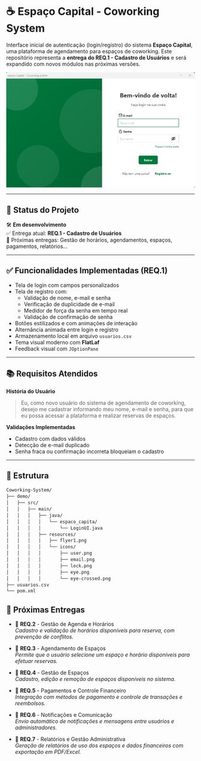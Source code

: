 # ☕ Espaço Capital - Coworking System

Interface inicial de autenticação (login/registro) do sistema **Espaço Capital**, uma plataforma de agendamento para espaços de coworking. Este repositório representa a **entrega do REQ.1 - Cadastro de Usuários** e será expandido com novos módulos nas próximas versões.

![Tela de Login](demo/src/main/resources/teladelogin.png)

---

## 📌 Status do Projeto

🛠️ **Em desenvolvimento**  
✅ Entrega atual: **REQ.1 - Cadastro de Usuários**  
🚧 Próximas entregas: Gestão de horários, agendamentos, espaços, pagamentos, relatórios...

---

## ✅ Funcionalidades Implementadas (REQ.1)

- Tela de login com campos personalizados
- Tela de registro com:
  - Validação de nome, e-mail e senha
  - Verificação de duplicidade de e-mail
  - Medidor de força da senha em tempo real
  - Validação de confirmação de senha
- Botões estilizados e com animações de interação
- Alternância animada entre login e registro
- Armazenamento local em arquivo `usuarios.csv`
- Tema visual moderno com **FlatLaf**
- Feedback visual com `JOptionPane`

---

## 📚 Requisitos Atendidos

**História do Usuário**  
> Eu, como novo usuário do sistema de agendamento de coworking, desejo me cadastrar informando meu nome, e-mail e senha, para que eu possa acessar a plataforma e realizar reservas de espaços.

**Validações Implementadas**
- Cadastro com dados válidos
- Detecção de e-mail duplicado
- Senha fraca ou confirmação incorreta bloqueiam o cadastro

---

## 📁 Estrutura

```bash
Coworking-System/
├── demo/
│   ├── src/
│   │   ├── main/
│   │   │   ├── java/
│   │   │   │   └── espaco_capita/
│   │   │   │       └── LoginUI.java
│   │   │   ├── resources/
│   │   │   │   ├── flyer1.png
│   │   │   │   └── icons/
│   │   │   │       ├── user.png
│   │   │   │       ├── email.png
│   │   │   │       ├── lock.png
│   │   │   │       ├── eye.png
│   │   │   │       └── eye-crossed.png
├── usuarios.csv
└── pom.xml

```
## 🔮 Próximas Entregas

- 📄 **REQ.2** - Gestão de Agenda e Horários  
  *Cadastro e validação de horários disponíveis para reserva, com prevenção de conflitos.*

- 📄 **REQ.3** - Agendamento de Espaços  
  *Permite que o usuário selecione um espaço e horário disponíveis para efetuar reservas.*

- 📄 **REQ.4** - Gestão de Espaços  
  *Cadastro, edição e remoção de espaços disponíveis no sistema.*

- 📄 **REQ.5** - Pagamentos e Controle Financeiro  
  *Integração com métodos de pagamento e controle de transações e reembolsos.*

- 📄 **REQ.6** - Notificações e Comunicação  
  *Envio automático de notificações e mensagens entre usuários e administradores.*

- 📄 **REQ.7** - Relatórios e Gestão Administrativa  
  *Geração de relatórios de uso dos espaços e dados financeiros com exportação em PDF/Excel.*

